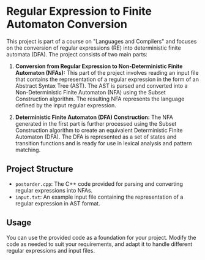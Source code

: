 # Regular Expression to Finite Automaton Conversion

This project is part of a course on "Languages and Compilers" and focuses on the conversion of regular expressions (RE) into deterministic finite automata (DFA). The project consists of two main parts:

1. **Conversion from Regular Expression to Non-Deterministic Finite Automaton (NFAs):** This part of the project involves reading an input file that contains the representation of a regular expression in the form of an Abstract Syntax Tree (AST). The AST is parsed and converted into a Non-Deterministic Finite Automaton (NFA) using the Subset Construction algorithm. The resulting NFA represents the language defined by the input regular expression.

2. **Deterministic Finite Automaton (DFA) Construction:** The NFA generated in the first part is further processed using the Subset Construction algorithm to create an equivalent Deterministic Finite Automaton (DFA). The DFA is represented as a set of states and transition functions and is ready for use in lexical analysis and pattern matching.

## Project Structure

- `postorder.cpp`: The C++ code provided for parsing and converting regular expressions into NFAs.
- `input.txt`: An example input file containing the representation of a regular expression in AST format.

## Usage

You can use the provided code as a foundation for your project. Modify the code as needed to suit your requirements, and adapt it to handle different regular expressions and input files.
